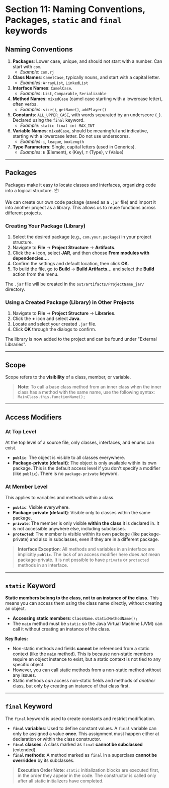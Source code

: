 # Section 11: Naming Conventions, Packages, `static` and `final` keywords


## Naming Conventions

1.  **Packages**: Lower case, unique, and should not start with a number. Can start with `com`.
    * *Example*: `com.rj`
2.  **Class Names**: `CamelCase`, typically nouns, and start with a capital letter.
    * *Examples*: `ArrayList`, `LinkedList`
3.  **Interface Names**: `CamelCase`.
    * *Examples*: `List`, `Comparable`, `Serializable`
4.  **Method Names**: `mixedCase` (camel case starting with a lowercase letter), often verbs.
    * *Examples*: `size()`, `getName()`, `addPlayer()`
5.  **Constants**: `ALL_UPPER_CASE`, with words separated by an underscore (`_`). Declared using the `final` keyword.
    * *Example*: `static final int MAX_INT`
6.  **Variable Names**: `mixedCase`, should be meaningful and indicative, starting with a lowercase letter. Do not use underscores.
    * *Examples*: `i`, `league`, `boxLength`
7.  **Type Parameters**: Single, capital letters (used in Generics).
    * *Examples*: `E` (Element), `K` (Key), `T` (Type), `V` (Value)

---

## Packages

Packages make it easy to locate classes and interfaces, organizing code into a logical structure. 📦

We can create our own code package (saved as a `.jar` file) and import it into another project as a library. This allows us to reuse functions across different projects.

### Creating Your Package (Library)

1.  Select the desired package (e.g., `com.your.package`) in your project structure.
2.  Navigate to **File** -> **Project Structure** -> **Artifacts**.
3.  Click the **+** icon, select **JAR**, and then choose **From modules with dependencies...**.
4.  Confirm the settings and default location, then click **OK**.
5.  To build the file, go to **Build** -> **Build Artifacts...** and select the **Build** action from the menu.

The `.jar` file will be created in the `out/artifacts/ProjectName_jar/` directory.

### Using a Created Package (Library) in Other Projects

1.  Navigate to **File** -> **Project Structure** -> **Libraries**.
2.  Click the **+** icon and select **Java**.
3.  Locate and select your created `.jar` file.
4.  Click **OK** through the dialogs to confirm.

The library is now added to the project and can be found under "External Libraries".

---

## Scope

Scope refers to the **visibility** of a class, member, or variable.

> **Note:** To call a base class method from an inner class when the inner class has a method with the same name, use the following syntax:
> `MainClass.this.functionName();`

---

## Access Modifiers

### At Top Level

At the top level of a source file, only classes, interfaces, and enums can exist.

* **`public`**: The object is visible to all classes everywhere.
* **Package-private (default)**: The object is only available within its own package. This is the default access level if you don't specify a modifier (like `public`). There is no `package-private` keyword.

### At Member Level

This applies to variables and methods within a class.

* **`public`**: Visible everywhere.
* **Package-private (default)**: Visible only to classes within the same package.
* **`private`**: The member is only visible **within the class** it is declared in. It is not accessible anywhere else, including subclasses.
* **`protected`**: The member is visible within its own package (like package-private) and also in subclasses, even if they are in a different package.

> **Interface Exception**: All methods and variables in an interface are implicitly **`public`**. The lack of an access modifier here does *not* mean package-private. It is not possible to have `private` or `protected` methods in an interface.

---

## `static` Keyword

**Static members belong to the class, not to an instance of the class.** This means you can access them using the class name directly, without creating an object.

* **Accessing static members**: `ClassName.staticMethodName();`
* The `main` method must be `static` so the Java Virtual Machine (JVM) can call it without creating an instance of the class.

**Key Rules:**
* Non-static methods and fields **cannot** be referenced from a static context (like the `main` method). This is because non-static members require an object instance to exist, but a static context is not tied to any specific object.
* However, you can call static methods from a non-static method without any issues.
* Static methods *can* access non-static fields and methods of *another* class, but only by creating an instance of that class first.

---

## `final` Keyword

The `final` keyword is used to create constants and restrict modification.

* **`final` variables**: Used to define constant values. A `final` variable can only be assigned a value **once**. This assignment must happen either at declaration or within the class constructor.
* **`final` classes**: A class marked as `final` **cannot be subclassed** (extended).
* **`final` methods**: A method marked as `final` in a superclass **cannot be overridden** by its subclasses.

> **Execution Order Note**: `static` initialization blocks are executed first, in the order they appear in the code. The constructor is called only after all static initializers have completed.
